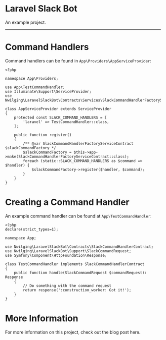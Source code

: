 # Laravel Slack Bot

An example project.

---

# Command Handlers
Command handlers can be found in `App\Providers\AppServiceProvider`:
```phpt
<?php

namespace App\Providers;

use App\TestCommandHandler;
use Illuminate\Support\ServiceProvider;
use Nwilging\LaravelSlackBot\Contracts\Services\SlackCommandHandlerFactoryServiceContract;

class AppServiceProvider extends ServiceProvider
{
    protected const SLACK_COMMAND_HANDLERS = [
        'laravel' => TestCommandHandler::class,
    ];

    public function register()
    {
        /** @var SlackCommandHandlerFactoryServiceContract $slackCommandFactory */
        $slackCommandFactory = $this->app->make(SlackCommandHandlerFactoryServiceContract::class);
        foreach (static::SLACK_COMMAND_HANDLERS as $command => $handler) {
            $slackCommandFactory->register($handler, $command);
        }
    }
}
```

# Creating a Command Handler
An example command handler can be found at `App\TestCommandHandler`:
```phpt
<?php
declare(strict_types=1);

namespace App;

use Nwilging\LaravelSlackBot\Contracts\SlackCommandHandlerContract;
use Nwilging\LaravelSlackBot\Support\SlackCommandRequest;
use Symfony\Component\HttpFoundation\Response;

class TestCommandHandler implements SlackCommandHandlerContract
{
    public function handle(SlackCommandRequest $commandRequest): Response
    {
        // Do something with the command request
        return response(':construction_worker: Got it!');
    }
}
```

# More Information

For more information on this project, check out the blog post here.
